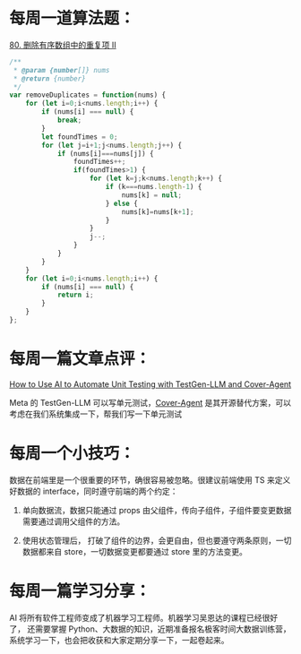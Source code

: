 # 每周一道算法题：

[80. 删除有序数组中的重复项 II](https://leetcode.cn/problems/remove-duplicates-from-sorted-array-ii/)

```js
/**
 * @param {number[]} nums
 * @return {number}
 */
var removeDuplicates = function(nums) {
    for (let i=0;i<nums.length;i++) {
        if (nums[i] === null) {
            break;
        }
        let foundTimes = 0;
        for (let j=i+1;j<nums.length;j++) {
            if (nums[i]===nums[j]) {
                foundTimes++;
                if(foundTimes>1) {
                    for (let k=j;k<nums.length;k++) {
                        if (k===nums.length-1) {
                            nums[k] = null;
                        } else {
                            nums[k]=nums[k+1];
                        }
                    }
                    j--;
                }
            }
        }
    }
    for (let i=0;i<nums.length;i++) {
        if (nums[i] === null) {
            return i;
        }
    }
};
```





# 每周一篇文章点评：

[How to Use AI to Automate Unit Testing with TestGen-LLM and Cover-Agent](https://www.freecodecamp.org/news/automated-unit-testing-with-testgen-llm-and-cover-agent/)

Meta 的 TestGen-LLM 可以写单元测试，[Cover-Agent](https://github.com/Codium-ai/cover-agent) 是其开源替代方案，可以考虑在我们系统集成一下，帮我们写一下单元测试

# 每周一个小技巧：

数据在前端里是一个很重要的环节，确很容易被忽略。很建议前端使用 TS 来定义好数据的 interface，同时遵守前端的两个约定：

1. 单向数据流，数据只能通过 props 由父组件，传向子组件，子组件要变更数据需要通过调用父组件的方法。

2. 使用状态管理后， 打破了组件的边界，会更自由，但也要遵守两条原则，一切数据都来自 store，一切数据变更都要通过 store 里的方法变更。



# 每周一篇学习分享：

AI 将所有软件工程师变成了机器学习工程师。机器学习吴恩达的课程已经很好了， 还需要掌握 Python、大数据的知识，近期准备报名极客时间大数据训练营， 系统学习一下，也会把收获和大家定期分享一下，一起卷起来。
